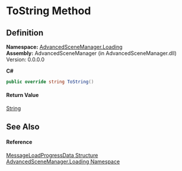 # ToString Method




## Definition
**Namespace:** <a href="N_AdvancedSceneManager_Loading">AdvancedSceneManager.Loading</a>  
**Assembly:** AdvancedSceneManager (in AdvancedSceneManager.dll) Version: 0.0.0.0

**C#**
``` C#
public override string ToString()
```



#### Return Value
<a href="https://learn.microsoft.com/dotnet/api/system.string" target="_blank" rel="noopener noreferrer">String</a>

## See Also


#### Reference
<a href="T_AdvancedSceneManager_Loading_MessageLoadProgressData">MessageLoadProgressData Structure</a>  
<a href="N_AdvancedSceneManager_Loading">AdvancedSceneManager.Loading Namespace</a>  
